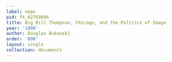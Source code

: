 ```yaml
---
label: nope
pid: fk_02769046
title: Big Bill Thompson, Chicago, and the Politics of Image
year: '1998'
author: Douglas Bukowski
order: '090'
layout: single
collection: documents
---
```

